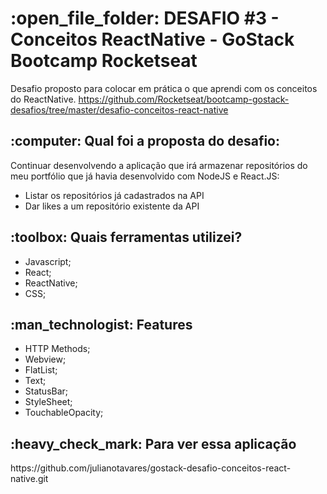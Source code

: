 <h1>:open_file_folder: DESAFIO #3 - Conceitos ReactNative - GoStack Bootcamp Rocketseat</h1>

Desafio proposto para colocar em prática o que aprendi com os conceitos do ReactNative.
 https://github.com/Rocketseat/bootcamp-gostack-desafios/tree/master/desafio-conceitos-react-native

<h2>:computer: Qual foi a proposta do desafio:</h2>
Continuar desenvolvendo a aplicação que irá armazenar repositórios do meu portfólio que já havia desenvolvido com NodeJS e React.JS:
<ul>
<li>Listar os repositórios já cadastrados na API</li>
<li>Dar likes a um repositório existente da API</li>
</ul>


<h2>:toolbox: Quais ferramentas utilizei?</h2>
<ul>
<li>Javascript;</li>
<li>React;</li>
<li>ReactNative;</li>
<li>CSS;</li>
</ul>
<small></small>

<h2>:man_technologist: Features</h2>
<ul>
<li>HTTP Methods;</li>
<li>Webview;</li>
<li>FlatList;</li>
<li>Text;</li>
<li>StatusBar;</li>
<li>StyleSheet;</li>
<li>TouchableOpacity;</li>
</ul>


<h2>:heavy_check_mark: Para ver essa aplicação</h2>
https://github.com/julianotavares/gostack-desafio-conceitos-react-native.git
